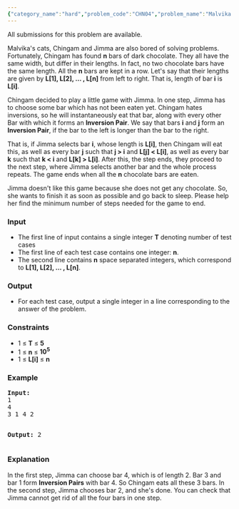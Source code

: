 ```yaml
---
{"category_name":"hard","problem_code":"CHN04","problem_name":"Malvika gets bored along with her Cats","languages_supported":{"0":"C","1":"CPP14","2":"JAVA"},"max_timelimit":"4 - 5","source_sizelimit":50000,"problem_author":"admin2","problem_tester":null,"date_added":"17-01-2016","tags":{"0":"acm15chn","1":"admin2","2":"dynamic","3":"sqrt"},"time":{"view_start_date":1453546800,"submit_start_date":1453546800,"visible_start_date":1453546800,"end_date":1735669800},"layout":"problem"}
---
```

<span class="solution-visible-txt">All submissions for this problem are available.</span><p>
Malvika's cats, Chingam and Jimma are also bored of solving problems. Fortunately, Chingam has found <b>n</b> bars of dark chocolate. They all have the same width, but differ in their lengths. In fact, no two chocolate bars have the same length. All the <b>n</b> bars are kept in a row. Let's say that their lengths are given by <b>L[1], L[2], … , L[n]</b> from left to right. That is, length of bar <b>i</b> is <b>L[i]</b>.
</p>

<p>
Chingam decided to play a little game with Jimma. In one step, Jimma has to choose some bar which has not been eaten yet. Chingam hates inversions, so he will instantaneously eat that bar, along with every other Bar with which it forms an <b>Inversion Pair</b>. We say that bars <b>i</b> and <b>j</b> form an <b>Inversion Pair</b>, if the bar to the left is longer than the bar to the right.
</p>

<p>
That is, if Jimma selects bar <b>i</b>, whose length is <b>L[i]</b>, then Chingam will eat this, as well as every bar <b>j</b> such that <b>j &gt; i</b> and <b>L[j] &lt; L[i]</b>, as well as every bar <b>k</b> such that <b>k &lt; i</b> and <b>L[k] &gt; L[i]</b>.
After this, the step ends, they proceed to the next step, where Jimma selects another bar and the whole process repeats. The game ends when all the <b>n</b> chocolate bars are eaten.
</p>

<p>
Jimma doesn't like this game because she does not get any chocolate. So, she wants to finish it as soon as possible and go back to sleep. Please help her find the minimum number of steps needed for the game to end.
</p>

<h3>Input</h3>
<ul>
<li>The first line of input contains a single integer <b>T</b> denoting number of test cases</li>
<li>The first line of each test case contains one integer: <b>n</b>.</li>
<li>The second line contains <b>n</b> space separated integers, which correspond to <b>L[1], L[2], … , L[n]</b>.</li>
</ul>

<h3>Output</h3>
<ul>
<li>For each test case, output a single integer in a line corresponding to the answer of the problem.</li>
</ul>
</ul>


<h3>Constraints</h3>
<ul>
<li>1 &le; <b>T</b> &le; <b>5</b></li>
<li>1 &le; <b>n</b> &le; <b>10<sup>5</sup></b></li>
<li>1 &le; <b>L[i]</b> &le; <b>n</b> </li>
</ul>


<h3>Example</h3>
<pre><b>Input:</b>
1
4
3 1 4 2

<b>Output:</b>
2
</pre>

<h3>Explanation</h3>
<p>
In the first step, Jimma can choose bar 4, which is of length 2. Bar 3 and bar 1 form <b>Inversion Pairs</b> with bar 4. So Chingam eats all these 3 bars. In the second step, Jimma chooses bar 2, and she's done. You can check that Jimma cannot get rid of all the four bars in one step.
</p>